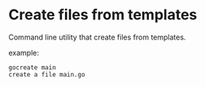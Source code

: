 Create files from templates
===========================

Command line utility that create files from templates.

example: 

	gocreate main 
	create a file main.go

